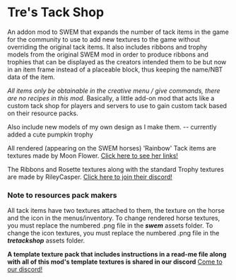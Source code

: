 # Tre's Tack Shop
An addon mod to SWEM that expands the number of tack items in the game for the community to use to add new textures to the game without overriding the original tack items. It also includes ribbons and trophy models from the original SWEM mod in order to produce ribbons and trophies that can be displayed as the creators intended them to be but now in an item frame instead of a placeable block, thus keeping the name/NBT data of the item.

*All items only be obtainable in the creative menu / give commands, there are no recipes in this mod.* Basically, a little add-on mod that acts like a custom tack shop for players and servers to use to gain custom tack based on their resource packs.

Also include new models of my own design as I make them. -- currently added a cute pumpkin trophy

All rendered (appearing on the SWEM horses) 'Rainbow' Tack items are textures made by Moon Flower. [Click here to see her links!](https://moon-flower-info.carrd.co )

The Ribbons and Rosette textures along with the standard Trophy textures are made by RileyCasper. [Click here to join their discord!](https://discord.gg/cZ6bVAuuJj)

### Note to resources pack makers
All tack items have two textures attached to them, the texture on the horse and the icon in the menus/inventory. To change rendered horse textures, you must replace the numbered .png file in the ***swem*** assets folder. To change the icon textures, you must replace the numbered .png file in the ***tretackshop*** assets folder.

**A template texture pack that includes instructions in a read-me file along with all of this mod's template textures is shared in our discord**
[Come to our discord!](https://discord.gg/GuYRWK22Mx 'Invite to the server')
